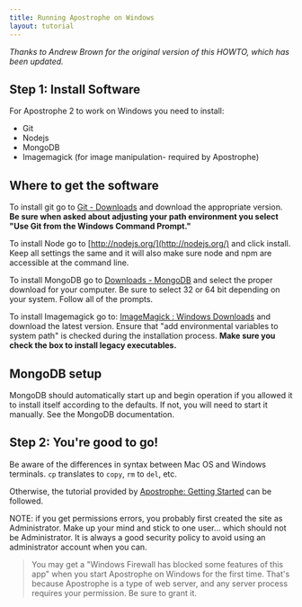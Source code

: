 ```yaml
---
title: Running Apostrophe on Windows
layout: tutorial
---
```


*Thanks to Andrew Brown for the original version of this HOWTO, which has been updated.*

## Step 1: Install Software

For Apostrophe 2 to work on Windows you need to install:

* Git
* Nodejs
* MongoDB
* Imagemagick (for image manipulation- required by Apostrophe)

## Where to get the software

To install git go to [Git - Downloads](http://git-scm.com/downloads) and download the appropriate version. **Be sure when asked about adjusting your path environment you select "Use Git from the Windows Command Prompt."**

To install Node go to [http://nodejs.org/](http://nodejs.org/) and click install. Keep all settings the same and it will also make sure node and npm are accessible at the command line.

To install MongoDB go to [Downloads - MongoDB](http://www.mongodb.org/downloads) and select the proper download for your computer. Be sure to select 32 or 64 bit depending on your system. Follow all of the prompts.

To install Imagemagick go to: [ImageMagick : Windows Downloads](http://www.imagemagick.org/script/download.php#windows) and download the latest version. Ensure that "add environmental variables to system path" is checked during the installation process. **Make sure you check the box to install legacy executables.**

## MongoDB setup

MongoDB should automatically start up and begin operation if you allowed it to install itself according to the defaults. If not, you will need to start it manually. See the MongoDB documentation.

## Step 2: You're good to go!

Be aware of the differences in syntax between Mac OS and Windows terminals. `cp` translates to `copy`, `rm` to `del`, etc.

Otherwise, the tutorial provided by [Apostrophe: Getting Started](/tutorials/getting-started/setting-up-your-environment.md) can be followed.

NOTE: if you get permissions errors, you probably first created the site as Administrator. Make up your mind and stick to one user... which should not be Administrator. It is always a good security policy to avoid using an administrator account when you can.

> You may get a "Windows Firewall has blocked some features of this app" when you start Apostrophe on Windows for the first time. That's because Apostrophe is a type of web server, and any server process requires your permission. Be sure to grant it.

